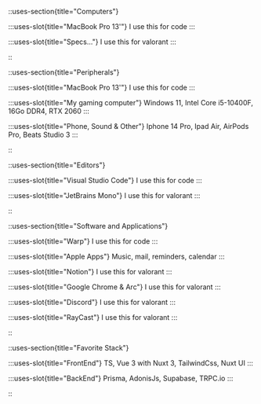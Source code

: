 ::uses-section{title="Computers"}

  :::uses-slot{title="MacBook Pro 13'"}
    I use this for code
  :::

  :::uses-slot{title="Specs..."}
    I use this for valorant
  :::

::

::uses-section{title="Peripherals"}

  :::uses-slot{title="MacBook Pro 13'"}
    I use this for code
  :::

  :::uses-slot{title="My gaming computer"}
    Windows 11, Intel Core i5-10400F, 16Go DDR4, RTX 2060
  :::

  :::uses-slot{title="Phone, Sound & Other"}
    Iphone 14 Pro, Ipad Air, AirPods Pro, Beats Studio 3
  :::

::

::uses-section{title="Editors"}

  :::uses-slot{title="Visual Studio Code"}
    I use this for code
  :::

  :::uses-slot{title="JetBrains Mono"}
    I use this for valorant
  :::

::

::uses-section{title="Software and Applications"}

  :::uses-slot{title="Warp"}
    I use this for code
  :::

  :::uses-slot{title="Apple Apps"}
    Music, mail, reminders, calendar
  :::

  :::uses-slot{title="Notion"}
    I use this for valorant
  :::
  
  :::uses-slot{title="Google Chrome & Arc"}
    I use this for valorant
  :::

  :::uses-slot{title="Discord"}
    I use this for valorant
  :::

  :::uses-slot{title="RayCast"}
    I use this for valorant
  :::

::

::uses-section{title="Favorite Stack"}

  :::uses-slot{title="FrontEnd"}
    TS, Vue 3 with Nuxt 3, TailwindCss, Nuxt UI
  :::

  :::uses-slot{title="BackEnd"}
    Prisma, AdonisJs, Supabase, TRPC.io
  :::

::
